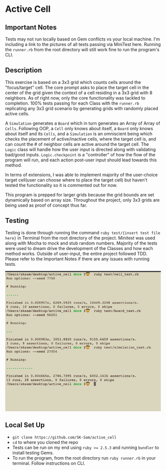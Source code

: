 # Active Cell

## Important Notes
Tests may not run locally based on Gem conflicts vs your local machine. I'm including a link to the pictures of all tests passing via MiniTest here. Running the `runner.rb` from the root directory will still work fine to run the program's CLI.

## Description
This exercise is based on a 3x3 grid which counts cells around the "focus/target" cell. The core prompt asks to place the target cell in the center of the grid given the context of a cell residing in a 3x3 grid with 8 neighbors. As of right now, only the core functionality was tackled to completion. 100% tests passing for each Class with the `runner.rb` replicating any 3x3 grid scenario by generating grids with randomly placed active cells.

A `Simulation` generates a `Board` which in turn generates an Array of Array of `Cells`. Following OOP, a `Cell` only knows about itself, a `Board` only knows about itself and its `Cells`, and a `Simulation` is an omniscient being which checks the placement of active/inactive cells, where the target cell is, and can count the # of neighbor cells are active around the target cell. The `Logic` class will handle how the user input is directed along with validating bad/good inputs. `Logic.checkpoint` is a "controller" of how the flow of the program will run, and each action post-user input should lead towards this method.

In terms of extensions, I was able to implement majority of the user-choice target cell(user can choose where to place the target cell) but haven't tested the functionality so it is commented out for now.

This program is prepped for larger grids because the grid bounds are set dynamically based on array size. Throughout the project, only 3x3 grids are being used as proof of concept thus far. 

## Testing

Testing is done through running the command `ruby test/{insert test file here}` in Terminal from the root directory of the project. Minitest was used along with Mocha to mock and stub random numbers. Majority of the tests were used to dream drive the development of the Classes and how each method works. Outside of user-input, the entire project followed TDD. Please refer to the Important Notes if there are any issues with running tests.

![Tests Run Locally](https://github.com/SK-Sam/active_cell/blob/main/images/tests_passing.png)

## Local Set Up

  - `git clone https://github.com/SK-Sam/active_cell`
  - `cd` to where you cloned the repo
  - Tests can be run on my end using `ruby >= 2.5.3` and running `bundler` to install testing Gems.
  - To run the program, from the root directory run `ruby runner.rb` in your terminal. Follow instructions on CLI. 